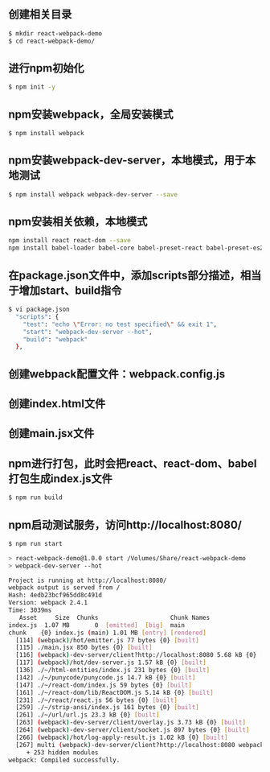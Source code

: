 ## 创建相关目录
```sh
$ mkdir react-webpack-demo
$ cd react-webpack-demo/
```

## 进行npm初始化
```sh
$ npm init -y
```

## npm安装webpack，全局安装模式
```sh
$ npm install webpack
```

## npm安装webpack-dev-server，本地模式，用于本地测试
```sh
$ npm install webpack webpack-dev-server --save
```

## npm安装相关依赖，本地模式
```sh
npm install react react-dom --save
npm install babel-loader babel-core babel-preset-react babel-preset-es2015 --save
```

## 在package.json文件中，添加scripts部分描述，相当于增加start、build指令
```sh
$ vi package.json
  "scripts": {
    "test": "echo \"Error: no test specified\" && exit 1",
    "start": "webpack-dev-server --hot",
    "build": "webpack"
  },
```

## 创建webpack配置文件：webpack.config.js

## 创建index.html文件

## 创建main.jsx文件

## npm进行打包，此时会把react、react-dom、babel打包生成index.js文件
```sh
$ npm run build
```

## npm启动测试服务，访问http://localhost:8080/
```sh
$ npm run start

> react-webpack-demo@1.0.0 start /Volumes/Share/react-webpack-demo
> webpack-dev-server --hot

Project is running at http://localhost:8080/
webpack output is served from /
Hash: 4edb23bcf965dd8c491d
Version: webpack 2.4.1
Time: 3039ms
   Asset     Size  Chunks                    Chunk Names
index.js  1.07 MB       0  [emitted]  [big]  main
chunk    {0} index.js (main) 1.01 MB [entry] [rendered]
  [114] (webpack)/hot/emitter.js 77 bytes {0} [built]
  [115] ./main.jsx 850 bytes {0} [built]
  [116] (webpack)-dev-server/client?http://localhost:8080 5.68 kB {0} [built]
  [117] (webpack)/hot/dev-server.js 1.57 kB {0} [built]
  [136] ./~/html-entities/index.js 231 bytes {0} [built]
  [142] ./~/punycode/punycode.js 14.7 kB {0} [built]
  [147] ./~/react-dom/index.js 59 bytes {0} [built]
  [161] ./~/react-dom/lib/ReactDOM.js 5.14 kB {0} [built]
  [231] ./~/react/react.js 56 bytes {0} [built]
  [259] ./~/strip-ansi/index.js 161 bytes {0} [built]
  [261] ./~/url/url.js 23.3 kB {0} [built]
  [263] (webpack)-dev-server/client/overlay.js 3.73 kB {0} [built]
  [264] (webpack)-dev-server/client/socket.js 897 bytes {0} [built]
  [266] (webpack)/hot/log-apply-result.js 1.02 kB {0} [built]
  [267] multi (webpack)-dev-server/client?http://localhost:8080 webpack/hot/dev-server ./main.jsx 52 bytes {0} [built]
     + 253 hidden modules
webpack: Compiled successfully.
```

